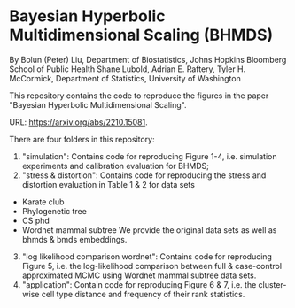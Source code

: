 # Bayesian Hyperbolic Multidimensional Scaling (BHMDS)
By Bolun (Peter) Liu, Department of Biostatistics, Johns Hopkins Bloomberg School of Public Health
Shane Lubold, Adrian E. Raftery, Tyler H. McCormick, Department of Statistics, University of Washington

This repository contains the code to reproduce the figures in the paper "Bayesian Hyperbolic Multidimensional Scaling".

URL: https://arxiv.org/abs/2210.15081. 

There are four folders in this repository:
1) "simulation": Contains code for reproducing Figure 1-4, i.e. simulation experiments and calibration evaluation for BHMDS;
2) "stress & distortion": Contains code for reproducing the stress and distortion evaluation in Table 1 & 2 for data sets
- Karate club
- Phylogenetic tree
- CS phd
- Wordnet mammal subtree
We provide the original data sets as well as bhmds & bmds embeddings.
3) "log likelihood comparison wordnet": Contains code for reproducing Figure 5, i.e. the log-likelihood comparison between full & case-control approximated MCMC using Wordnet mammal subtree data sets. 
4) "application": Contain code for reproducing Figure 6 & 7, i.e. the cluster-wise cell type distance and frequency of their rank statistics. 
